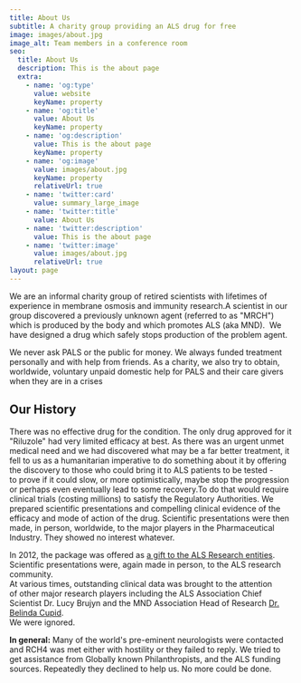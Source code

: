 ```yaml
---
title: About Us
subtitle: A charity group providing an ALS drug for free
image: images/about.jpg
image_alt: Team members in a conference room
seo:
  title: About Us
  description: This is the about page
  extra:
    - name: 'og:type'
      value: website
      keyName: property
    - name: 'og:title'
      value: About Us
      keyName: property
    - name: 'og:description'
      value: This is the about page
      keyName: property
    - name: 'og:image'
      value: images/about.jpg
      keyName: property
      relativeUrl: true
    - name: 'twitter:card'
      value: summary_large_image
    - name: 'twitter:title'
      value: About Us
    - name: 'twitter:description'
      value: This is the about page
    - name: 'twitter:image'
      value: images/about.jpg
      relativeUrl: true
layout: page
---
```

We are an informal charity group of retired scientists with lifetimes of experience in membrane osmosis and immunity research.​A scientist in our group discovered a previously unknown agent (referred to as "MRCH") which is produced by the body and which promotes ALS (aka MND). ​​​ We have designed a drug which safely stops production of the problem agent. 

We never ask PALS or the public for money. We always funded treatment personally and with help from friends.​ As a charity, we also try to obtain, worldwide, voluntary unpaid domestic help for PALS and their care givers when they are in a crises

## Our History

There was no effective drug for the condition. The only drug approved for it "Riluzole" had very limited efficacy at best. As there was an urgent unmet medical need and we had discovered what may be a far better treatment, it fell to us as a humanitarian imperative to do something about it  by offering the discovery to those who could bring it to ALS patients to be tested - to prove if it could slow, or more optimistically, maybe stop the progression or perhaps even eventually lead to some recovery.To do that would require clinical trials (costing millions) to satisfy the Regulatory Authorities. We prepared scientific presentations and compelling clinical evidence of the efficacy and mode of action of the drug. Scientific presentations were then made, in person, worldwide, to the major players in the Pharmaceutical Industry. They showed no interest whatever.

In 2012, the package was offered as [a gift to the ALS Research entities](https://www.als-new-drug.com/mnd-offer). Scientific presentations were, again made in person, to the ALS research community.\
At various times, outstanding clinical data was brought to the attention of other major research players including the ALS Association Chief Scientist Dr. Lucy Brujyn and the MND Association Head of Research [Dr. Belinda Cupid](https://www.als-new-drug.com/cupid).\
We were ignored.​ 

**In general:**
Many of the world's pre-eminent neurologists were contacted and RCH4 was met either with hostility or they failed to reply.​ We tried to get assistance from Globally known Philanthropists, and the ALS funding sources. Repeatedly they declined to help us. ​No more could be done.
